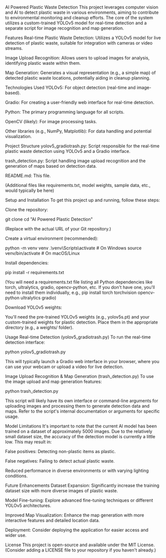 AI Powered Plastic Waste Detection
This project leverages computer vision and AI to detect plastic waste in various environments, aiming to contribute to environmental monitoring and cleanup efforts. The core of the system utilizes a custom-trained YOLOv5 model for real-time detection and a separate script for image recognition and map generation.

Features
Real-time Plastic Waste Detection: Utilizes a YOLOv5 model for live detection of plastic waste, suitable for integration with cameras or video streams.

Image Upload Recognition: Allows users to upload images for analysis, identifying plastic waste within them.

Map Generation: Generates a visual representation (e.g., a simple map) of detected plastic waste locations, potentially aiding in cleanup planning.

Technologies Used
YOLOv5: For object detection (real-time and image-based).

Gradio: For creating a user-friendly web interface for real-time detection.

Python: The primary programming language for all scripts.

OpenCV (likely): For image processing tasks.

Other libraries (e.g., NumPy, Matplotlib): For data handling and potential visualization.

Project Structure
yolov5_gradiotrash.py: Script responsible for the real-time plastic waste detection using YOLOv5 and a Gradio interface.

trash_detection.py: Script handling image upload recognition and the generation of maps based on detection data.

README.md: This file.

(Additional files like requirements.txt, model weights, sample data, etc., would typically be here)

Setup and Installation
To get this project up and running, follow these steps:

Clone the repository:

git clone <your-repository-url>
cd "AI Powered Plastic Detection"

(Replace <your-repository-url> with the actual URL of your Git repository.)

Create a virtual environment (recommended):

python -m venv venv
.\venv\Scripts\activate   # On Windows
source venv/bin/activate # On macOS/Linux

Install dependencies:

pip install -r requirements.txt

(You will need a requirements.txt file listing all Python dependencies like torch, ultralytics, gradio, opencv-python, etc. If you don't have one, you'll need to install them individually, e.g., pip install torch torchvision opencv-python ultralytics gradio)

Download YOLOv5 weights:

You'll need the pre-trained YOLOv5 weights (e.g., yolov5s.pt) and your custom-trained weights for plastic detection. Place them in the appropriate directory (e.g., a weights/ folder).

Usage
Real-time Detection (yolov5_gradiotrash.py)
To run the real-time detection interface:

python yolov5_gradiotrash.py

This will typically launch a Gradio web interface in your browser, where you can use your webcam or upload a video for live detection.

Image Upload Recognition & Map Generation (trash_detection.py)
To use the image upload and map generation features:

python trash_detection.py

This script will likely have its own interface or command-line arguments for uploading images and processing them to generate detection data and maps. Refer to the script's internal documentation or arguments for specific usage.

Model Limitations
It's important to note that the current AI model has been trained on a dataset of approximately 5000 images. Due to the relatively small dataset size, the accuracy of the detection model is currently a little low. This may result in:

False positives: Detecting non-plastic items as plastic.

False negatives: Failing to detect actual plastic waste.

Reduced performance in diverse environments or with varying lighting conditions.

Future Enhancements
Dataset Expansion: Significantly increase the training dataset size with more diverse images of plastic waste.

Model Fine-tuning: Explore advanced fine-tuning techniques or different YOLOv5 architectures.

Improved Map Visualization: Enhance the map generation with more interactive features and detailed location data.

Deployment: Consider deploying the application for easier access and wider use.

License
This project is open-source and available under the MIT License. (Consider adding a LICENSE file to your repository if you haven't already.)
